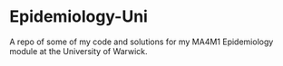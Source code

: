 # Epidemiology-Uni
A repo of some of my code and solutions for my MA4M1 Epidemiology module at the University of Warwick.
